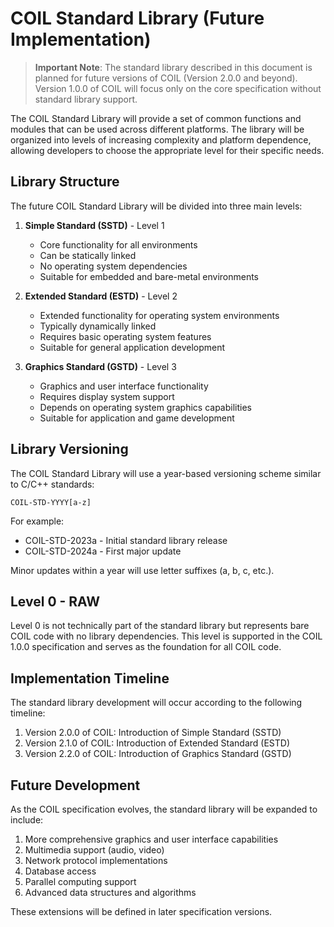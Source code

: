 # COIL Standard Library (Future Implementation)

> **Important Note**: The standard library described in this document is planned for future versions of COIL (Version 2.0.0 and beyond). Version 1.0.0 of COIL will focus only on the core specification without standard library support.

The COIL Standard Library will provide a set of common functions and modules that can be used across different platforms. The library will be organized into levels of increasing complexity and platform dependence, allowing developers to choose the appropriate level for their specific needs.

## Library Structure

The future COIL Standard Library will be divided into three main levels:

1. **Simple Standard (SSTD)** - Level 1
   - Core functionality for all environments
   - Can be statically linked
   - No operating system dependencies
   - Suitable for embedded and bare-metal environments

2. **Extended Standard (ESTD)** - Level 2
   - Extended functionality for operating system environments
   - Typically dynamically linked
   - Requires basic operating system features
   - Suitable for general application development

3. **Graphics Standard (GSTD)** - Level 3
   - Graphics and user interface functionality
   - Requires display system support
   - Depends on operating system graphics capabilities
   - Suitable for application and game development

## Library Versioning

The COIL Standard Library will use a year-based versioning scheme similar to C/C++ standards:

```
COIL-STD-YYYY[a-z]
```

For example:
- COIL-STD-2023a - Initial standard library release
- COIL-STD-2024a - First major update

Minor updates within a year will use letter suffixes (a, b, c, etc.).

## Level 0 - RAW

Level 0 is not technically part of the standard library but represents bare COIL code with no library dependencies. This level is supported in the COIL 1.0.0 specification and serves as the foundation for all COIL code.

## Implementation Timeline

The standard library development will occur according to the following timeline:

1. Version 2.0.0 of COIL: Introduction of Simple Standard (SSTD)
2. Version 2.1.0 of COIL: Introduction of Extended Standard (ESTD)
3. Version 2.2.0 of COIL: Introduction of Graphics Standard (GSTD)

## Future Development

As the COIL specification evolves, the standard library will be expanded to include:

1. More comprehensive graphics and user interface capabilities
2. Multimedia support (audio, video)
3. Network protocol implementations
4. Database access
5. Parallel computing support
6. Advanced data structures and algorithms

These extensions will be defined in later specification versions.